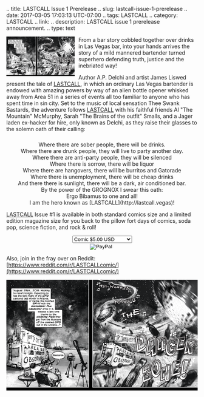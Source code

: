 .. title: LASTCALL Issue 1 Prerelease
.. slug: lastcall-issue-1-prerelease
.. date: 2017-03-05 17:03:13 UTC-07:00
.. tags: LASTCALL
.. category: LASTCALL
.. link: 
.. description: LASTCALL issue 1 prerelease announcement.
.. type: text

<img src="/galleries/LASTCALL-1/dangerzone.thumbnail.png" style="float: left; margin-right: 10px;" />

From a bar story cobbled together over drinks in Las Vegas bar, into your hands arrives the story of a mild mannered
bartender turned superhero defending truth, justice and the inebriated way!

Author A.P. Delchi and artist James Liswed present the tale of [LASTCALL](http://lastcall.vegas), in which an ordinary
Las Vegas bartender is endowed with amazing powers by way of an alien bottle opener whisked away from Area 51 in a
series of events all too familiar to anyone who has spent time in sin city. Set to the music of local sensation Thee
Swank Bastards, the adventure follows [LASTCALL](http://lastcall.vegas) with his faithful friends Al "The Mountain"
McMurphy, Sarah "The Brains of the outfit" Smalls, and a Jager laden ex-hacker for hire, only known as Delchi, as they
raise their glasses to the solemn oath of their calling: 

<div style="clear: both;"></div>

<!-- TEASER_END -->

<div style="text-align: center; margin-top: 10px; margin-bottom: 10px;" >
Where there are sober people, there will be drinks.<br/>
Where there are drunk people, they will live to party another day.<br/>
Where there are anti-party people, they will be silenced<br/>
Where there is sorrow, there will be liquor<br/>
Where there are hangovers, there will be burritos and Gatorade<br/>
Where there is unemployment, there will be cheap drinks<br/>
And there there is sunlight, there will be a dark, air conditioned bar.<br/>
By the power of the GROGNOX I swear this oath:<br/>
Ergo Bibamus to one and all!<br/>
I am the hero known as [LASTCALL](http://lastcall.vegas)!<br/>
</div>


[LASTCALL](http://lastcall.vegas) Issue #1 is available in both standard comics size and a limited edition magazine size
for you back to the pillow fort days of comics, soda pop, science fiction, and rock & roll!

<div style="text-align: center; margin-top: 10px; margin-bottom: 10px;" >
<form action="https://www.paypal.com/cgi-bin/webscr" method="post" target="_top">
<input type="hidden" name="cmd" value="_s-xclick" />
<input type="hidden" name="hosted_button_id" value="DHFKGCVHF7E26" />
<input type="hidden" name="on0" value="Size" />
<select name="os0">
	<option value="Comic">Comic $5.00 USD</option>
	<option value="Magazine">Magazine $25.00 USD</option>
</select>
<input type="hidden" name="currency_code" value="USD" /><br/>
<input type="image" src="https://www.paypalobjects.com/en_US/i/btn/btn_buynow_LG.gif" border="0" name="submit" alt="PayPal" />
<img alt="" border="0" src="https://www.paypalobjects.com/en_US/i/scr/pixel.gif" width="1" height="1" />
</form>
</div>

Also, join in the fray over on Reddit: [https://www.reddit.com/r/LASTCALLcomic/](https://www.reddit.com/r/LASTCALLcomic/)

<div style="text-align: center; margin-top: 10px; margin-bottom: 10px;" >
<img src="/galleries/LASTCALL-1/dangerzone.png" />
<div />
